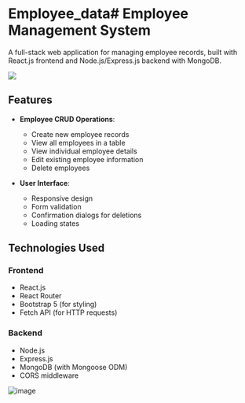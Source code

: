 ﻿# Employee_data# Employee Management System
 

A full-stack web application for managing employee records, built with React.js frontend and Node.js/Express.js backend with MongoDB.

<img src="https://github.com/user-attachments/assets/40051c1e-6f6c-4667-bdd5-21c2f6432ad7"/>

## Features

- **Employee CRUD Operations**:
  - Create new employee records
  - View all employees in a table
  - View individual employee details
  - Edit existing employee information
  - Delete employees

- **User Interface**:
  - Responsive design
  - Form validation
  - Confirmation dialogs for deletions
  - Loading states

## Technologies Used

### Frontend
- React.js
- React Router
- Bootstrap 5 (for styling)
- Fetch API (for HTTP requests)

### Backend
- Node.js
- Express.js
- MongoDB (with Mongoose ODM)
- CORS middleware


![image](https://github.com/user-attachments/assets/40051c1e-6f6c-4667-bdd5-21c2f6432ad7)
